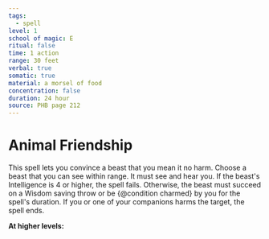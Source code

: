 ```yaml
---
tags:
  - spell
level: 1
school of magic: E
ritual: false
time: 1 action
range: 30 feet
verbal: true
somatic: true
material: a morsel of food
concentration: false
duration: 24 hour
source: PHB page 212
---
```

# Animal Friendship
This spell lets you convince a beast that you mean it no harm. Choose a beast that you can see within range. It must see and hear you. If the beast's Intelligence is 4 or higher, the spell fails. Otherwise, the beast must succeed on a Wisdom saving throw or be {@condition charmed} by you for the spell's duration. If you or one of your companions harms the target, the spell ends.

**At higher levels:** 